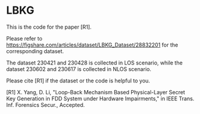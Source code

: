 # LBKG
This is the code for the paper [R1]. 

Please refer to https://figshare.com/articles/dataset/LBKG_Dataset/28832201 for the corresponding dataset.

The dataset 230421 and 230428 is collected in LOS scenario, while the dataset 230602 and 230617 is collected in NLOS scenario.

Please cite [R1] if the dataset or the code is helpful to you.

[R1] X. Yang, D. Li, "Loop-Back Mechanism Based Physical-Layer Secret Key Generation in FDD System under Hardware Impairments," in IEEE Trans. Inf. Forensics Secur., Accepted.
